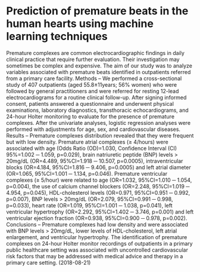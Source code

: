 # Prediction of premature beats in the human hearts using machine learning techniques

Premature complexes are common electrocardiographic findings in daily clinical practice that require further evaluation. Their investigation may sometimes be complex and expensive. The aim of our study was to analyze variables associated with premature beats identified in outpatients referred from a primary care facility. Methods – We performed a cross-sectional study of 407 outpatients (aged 55.8±11years; 56% women) who were followed by general practitioners and were referred for resting 12-lead electrocardiograms for a routine clinical follow-up. After signing informed consent, patients answered a questionnaire and underwent physical examinations, laboratory diagnostics, transthoracic echocardiograms, and 24-hour Holter monitoring to evaluate for the presence of premature complexes. After the univariate analyses, logistic regression analyses were performed with adjustments for age, sex, and cardiovascular diseases. Results – Premature complexes distribution revealed that they were frequent but with low density. Premature atrial complexes (≥ 4/hours) were associated with age (Odds Ratio (OD)=1.030, Confidence Interval (CI) 95%=1.002 ─ 1.059, p=0.029), brain natriuretic peptide (BNP) levels > 20mg/dL (OR=4.489, 95%CI=1.918 ─ 10.507, p=0.0005), intraventricular blocks (OR=4.184, 95%CI=1.816 ─ 9.406, p=0.0005) and left atrial diameter (OR=1.065, 95%CI=1.001 ─ 1.134, p=0.046). Premature ventricular complexes (≥ 5/hour) were related to age (OR=1.032, 95%CI=1.010 ─ 1.054, p=0.004), the use of calcium channel blockers (OR=2.248, 95%CI=1.019 ─ 4.954, p=0.045), HDL-cholesterol levels (OR=0.971, 95%CI=0.951 ─ 0.992, p=0.007), BNP levels > 20mg/dL (OR=2.079, 95%CI=0.991 ─ 0.998, p=0.033), heart rate (OR=1.019, 95%CI=1.001 ─ 1.038, p=0.041), left ventricular hypertrophy (OR=2.292, 95%CI=1.402 ─ 3.746, p=0.001) and left ventricular ejection fraction (OR=0.938, 95%CI=0.900 ─ 0.978, p=0.002). Conclusions – Premature complexes had low density and were associated with BNP levels > 20mg/dL, lower levels of HDL-cholesterol, left atrial enlargement, and ventricular hypertrophy. The identification of premature complexes on 24-hour Holter monitor recordings of outpatients in a primary public healthcare setting was associated with uncontrolled cardiovascular risk factors that may be addressed with medical advice and therapy in a primary care setting. (2018-08-21)
